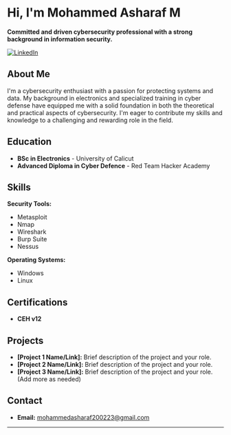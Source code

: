 # Hi, I'm Mohammed Asharaf M

**Committed and driven cybersecurity professional with a strong background in information security.**

[![LinkedIn](https://img.shields.io/badge/LinkedIn-Connect-blue?style=flat-square&logo=linkedin)](https://www.linkedin.com/in/mohammedasharafm/  ) 

## About Me

I'm a cybersecurity enthusiast with a passion for protecting systems and data. My background in electronics and specialized training in cyber defense have equipped me with a solid foundation in both the theoretical and practical aspects of cybersecurity. I'm eager to contribute my skills and knowledge to a challenging and rewarding role in the field.

## Education

* **BSc in Electronics** - University of Calicut
* **Advanced Diploma in Cyber Defence** - Red Team Hacker Academy

## Skills

**Security Tools:**

* Metasploit
* Nmap
* Wireshark
* Burp Suite
* Nessus

**Operating Systems:**

* Windows
* Linux

## Certifications

* **CEH v12**

## Projects

* **[Project 1 Name/Link]:** Brief description of the project and your role.
* **[Project 2 Name/Link]:** Brief description of the project and your role.
* **[Project 3 Name/Link]:** Brief description of the project and your role. (Add more as needed)

## Contact

* **Email:** mohammedasharaf200223@gmail.com 

---


